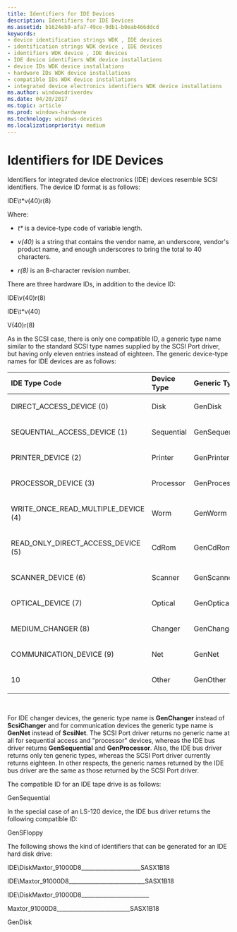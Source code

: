 ```yaml
---
title: Identifiers for IDE Devices
description: Identifiers for IDE Devices
ms.assetid: b1624eb9-afa7-49ce-9db1-b0eab466ddcd
keywords:
- device identification strings WDK , IDE devices
- identification strings WDK device , IDE devices
- identifiers WDK device , IDE devices
- IDE device identifiers WDK device installations
- device IDs WDK device installations
- hardware IDs WDK device installations
- compatible IDs WDK device installations
- integrated device electronics identifiers WDK device installations
ms.author: windowsdriverdev
ms.date: 04/20/2017
ms.topic: article
ms.prod: windows-hardware
ms.technology: windows-devices
ms.localizationpriority: medium
---
```


# Identifiers for IDE Devices





Identifiers for integrated device electronics (IDE) devices resemble SCSI identifiers. The device ID format is as follows:

IDE\\t\*v(40)r(8)

Where:

-   *t\** is a device-type code of variable length.

-   *v(40)* is a string that contains the vendor name, an underscore, vendor's product name, and enough underscores to bring the total to 40 characters.

-   *r(8)* is an 8-character revision number.

There are three hardware IDs, in addition to the device ID:

IDE\\v(40)r(8)

IDE\\t\*v(40)

V(40)r(8)

As in the SCSI case, there is only one compatible ID, a generic type name similar to the standard SCSI type names supplied by the SCSI Port driver, but having only eleven entries instead of eighteen. The generic device-type names for IDE devices are as follows:

<table>
<colgroup>
<col width="25%" />
<col width="25%" />
<col width="25%" />
<col width="25%" />
</colgroup>
<thead>
<tr class="header">
<th align="left">IDE Type Code</th>
<th align="left">Device Type</th>
<th align="left">Generic Type</th>
<th align="left">Peripheral ID</th>
</tr>
</thead>
<tbody>
<tr class="odd">
<td align="left"><p>DIRECT_ACCESS_DEVICE (0)</p></td>
<td align="left"><p>Disk</p></td>
<td align="left"><p>GenDisk</p></td>
<td align="left"><p>DiskPeripheral</p></td>
</tr>
<tr class="even">
<td align="left"><p>SEQUENTIAL_ACCESS_DEVICE (1)</p></td>
<td align="left"><p>Sequential</p></td>
<td align="left"><p>GenSequential</p></td>
<td align="left"><p>TapePeripheral</p></td>
</tr>
<tr class="odd">
<td align="left"><p>PRINTER_DEVICE (2)</p></td>
<td align="left"><p>Printer</p></td>
<td align="left"><p>GenPrinter</p></td>
<td align="left"><p>PrinterPeripheral</p></td>
</tr>
<tr class="even">
<td align="left"><p>PROCESSOR_DEVICE (3)</p></td>
<td align="left"><p>Processor</p></td>
<td align="left"><p>GenProcessor</p></td>
<td align="left"><p>OtherPeripheral</p></td>
</tr>
<tr class="odd">
<td align="left"><p>WRITE_ONCE_READ_MULTIPLE_DEVICE (4)</p></td>
<td align="left"><p>Worm</p></td>
<td align="left"><p>GenWorm</p></td>
<td align="left"><p>WormPeripheral</p></td>
</tr>
<tr class="even">
<td align="left"><p>READ_ONLY_DIRECT_ACCESS_DEVICE (5)</p></td>
<td align="left"><p>CdRom</p></td>
<td align="left"><p>GenCdRom</p></td>
<td align="left"><p>CdRomPeripheral</p></td>
</tr>
<tr class="odd">
<td align="left"><p>SCANNER_DEVICE (6)</p></td>
<td align="left"><p>Scanner</p></td>
<td align="left"><p>GenScanner</p></td>
<td align="left"><p>ScannerPeripheral</p></td>
</tr>
<tr class="even">
<td align="left"><p>OPTICAL_DEVICE (7)</p></td>
<td align="left"><p>Optical</p></td>
<td align="left"><p>GenOptical</p></td>
<td align="left"><p>OpticalDiskPeripheral</p></td>
</tr>
<tr class="odd">
<td align="left"><p>MEDIUM_CHANGER (8)</p></td>
<td align="left"><p>Changer</p></td>
<td align="left"><p>GenChanger</p></td>
<td align="left"><p>MediumChangerPeripheral</p></td>
</tr>
<tr class="even">
<td align="left"><p>COMMUNICATION_DEVICE (9)</p></td>
<td align="left"><p>Net</p></td>
<td align="left"><p>GenNet</p></td>
<td align="left"><p>CommunicationsPeripheral</p></td>
</tr>
<tr class="odd">
<td align="left"><p>10</p></td>
<td align="left"><p>Other</p></td>
<td align="left"><p>GenOther</p></td>
<td align="left"><p>OtherPeripheral</p></td>
</tr>
</tbody>
</table>

 

For IDE changer devices, the generic type name is **GenChanger** instead of **ScsiChanger** and for communication devices the generic type name is **GenNet** instead of **ScsiNet**. The SCSI Port driver returns no generic name at all for sequential access and "processor" devices, whereas the IDE bus driver returns **GenSequential** and **GenProcessor**. Also, the IDE bus driver returns only ten generic types, whereas the SCSI Port driver currently returns eighteen. In other respects, the generic names returned by the IDE bus driver are the same as those returned by the SCSI Port driver.

The compatible ID for an IDE tape drive is as follows:

GenSequential

In the special case of an LS-120 device, the IDE bus driver returns the following compatible ID:

GenSFloppy

The following shows the kind of identifiers that can be generated for an IDE hard disk drive:

IDE\\DiskMaxtor_91000D8_____________________SASX1B18

IDE\\Maxtor_91000D8___________________________SASX1B18

IDE\\DiskMaxtor_91000D8________________________

Maxtor_91000D8__________________________SASX1B18

GenDisk

 

 





